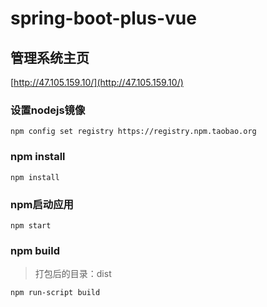 # spring-boot-plus-vue

## 管理系统主页
[http://47.105.159.10/](http://47.105.159.10/)

### 设置nodejs镜像
```text
npm config set registry https://registry.npm.taobao.org
```

### npm install
```text
npm install
```

### npm启动应用
```text
npm start
```

### npm build
> 打包后的目录：dist
```text
npm run-script build
```

